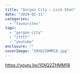 ```yaml
---
title: "Gorgon City – Lick Shot"
date: "2019-02-11"
categories: 
  - "favourites"
tags: 
  - "gorgon-city"
  - "ifttt"
  - "youtube"
enclosure: ""
coverImage: "10XQ2ZHMM18.jpg"
---
```


https://youtu.be/10XQ2ZHMM18
